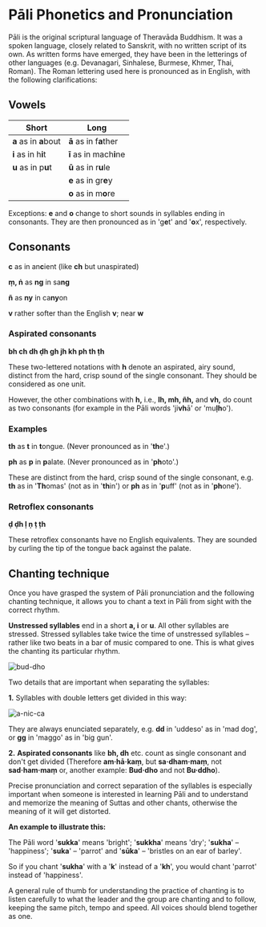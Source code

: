 # Pāli Phonetics and Pronunciation

Pāli is the original scriptural language of Theravāda Buddhism. It was a spoken
language, closely related to Sanskrit, with no written script of its own. As
written forms have emerged, they have been in the letterings of other languages
(e.g. Devanagari, Sinhalese, Burmese, Khmer, Thai, Roman). The Roman lettering
used here is pronounced as in English, with the following clarifications:

## Vowels

| Short                 | Long                    |
|-----------------------|-------------------------|
| **a** as in **a**bout | **ā** as in f**a**ther  |
| **i** as in h**i**t   | **ī** as in mach**i**ne |
| **u** as in p**u**t   | **ū** as in r**u**le    |
|                       | **e** as in gr**e**y    |
|                       | **o** as in m**o**re    |

Exceptions: **e** and **o** change to short sounds in syllables ending in
consonants. They are then pronounced as in 'g**e**t' and '**o**x', respectively.

## Consonants

**c** as in an**c**ient (like **ch** but unaspirated)

**ṃ, ṅ** as **ng** in sa**ng**

**ñ** as **ny** in ca**ny**on

**v** rather softer than the English **v**; near **w**

### Aspirated consonants

**bh ch dh ḍh gh jh kh ph th ṭh**

These two-lettered notations with **h** denote an aspirated, airy sound,
distinct from the hard, crisp sound of the single consonant. They should be
considered as one unit.

However, the other combinations with **h,** i.e., **lh, mh, ñh,** and **vh,** do
count as two consonants (for example in the Pāli words 'ji**vh**ā' or
'mu**ḷh**o').

### Examples

**th** as **t** in **t**ongue. (Never pronounced as in '**th**e'.)

**ph** as **p** in **p**alate. (Never pronounced as in '**ph**oto'.)

These are distinct from the hard, crisp sound of the single consonant, e.g.
**th** as in '**Th**omas' (not as in '**th**in') or **ph** as in '**p**uff' (not
as in '**ph**one').

### Retroflex consonants

**ḍ ḍh ḷ ṇ ṭ ṭh**

These retroflex consonants have no English equivalents. They are sounded
by curling the tip of the tongue back against the palate.

## Chanting technique

Once you have grasped the system of Pāli pronunciation and the following
chanting technique, it allows you to chant a text in Pāli from sight with the
correct rhythm.

**Unstressed syllables** end in a short **a, i** or **u**. All other syllables
are stressed. Stressed syllables take twice the time of unstressed syllables
&ndash; rather like two beats in a bar of music compared to one. This is what
gives the chanting its particular rhythm.

![bud-dho](/includes/images/bud-dho-su-sud-dho.jpg)

Two details that are important when separating the syllables:

**1.** Syllables with double letters get divided in this way:

![a-nic-ca](/includes/images/a-nic-ca.jpg)

They are always enunciated separately, e.g. **dd** in 'uddeso' as in
'mad dog', or **gg** in 'maggo' as in 'big gun'.

**2.** **Aspirated consonants** like **bh, dh** etc. count as single
consonant and don't get divided (Therefore **am·hā·kaṃ**, but
**sa·dham·maṃ**, not **sad·ham·maṃ** or, another example: **Bud·dho**
and not **Bu·ddho**).

Precise pronunciation and correct separation of the syllables is
especially important when someone is interested in learning Pāli and to
understand and memorize the meaning of Suttas and other chants,
otherwise the meaning of it will get distorted.

**An example to illustrate this:**

The Pāli word '**sukka**' means 'bright'; '**sukkha**' means 'dry'; '**sukha**'
&ndash; 'happiness'; '**suka**' &ndash; 'parrot' and '**sūka**' &ndash;
'bristles on an ear of barley'.

So if you chant '**sukha**' with a '**k**' instead of a '**kh**', you would
chant 'parrot' instead of 'happiness'.

A general rule of thumb for understanding the practice of chanting is to listen
carefully to what the leader and the group are chanting and to follow, keeping
the same pitch, tempo and speed. All voices should blend together as one.

